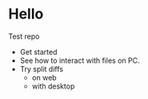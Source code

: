 # Hello
Test repo
* Get started
* See how to interact with files on PC.
* Try split diffs
	* on web
	* with desktop
